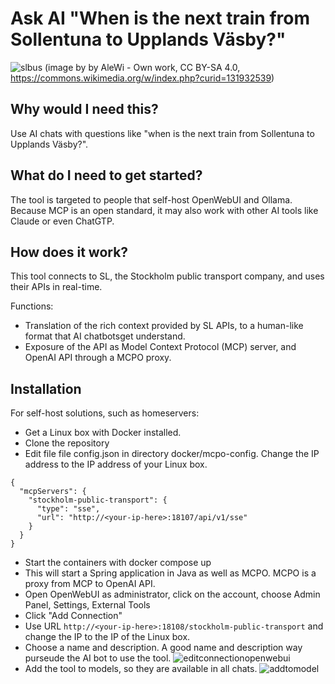# Ask AI "When is the next train from Sollentuna to Upplands Väsby?"

![slbus](https://github.com/user-attachments/assets/57b41e62-1d7e-4e85-b015-645b8150ebcb)
(image by by AleWi - Own work, CC BY-SA 4.0, https://commons.wikimedia.org/w/index.php?curid=131932539)

## Why would I need this?
Use AI chats with questions like "when is the next train from Sollentuna to Upplands Väsby?". 

## What do I need to get started?
The tool is targeted to people that self-host OpenWebUI and Ollama. Because MCP is an open standard, it may also work with other AI tools like Claude or even ChatGTP.

## How does it work?
This tool connects to SL, the Stockholm public transport company, and uses their APIs in real-time.

Functions:
- Translation of the rich context provided by SL APIs, to a human-like format that AI chatbotsget understand.
- Exposure of the API as Model Context Protocol (MCP) server, and OpenAI API through a MCPO proxy.

## Installation
For self-host solutions, such as homeservers:
- Get a Linux box with Docker installed.
- Clone the repository
- Edit file file config.json in directory docker/mcpo-config. Change the IP address to the IP address of your Linux box.  
```
{
  "mcpServers": {
	"stockholm-public-transport": {
      "type": "sse",
      "url": "http://<your-ip-here>:18107/api/v1/sse"
    }
  }
}
```
- Start the containers with docker compose up
- This will start a Spring application in Java as well as MCPO. MCPO is a proxy from MCP to OpenAI API.
- Open OpenWebUI as administrator, click on the account, choose Admin Panel, Settings, External Tools
- Click "Add Connection" 
- Use URL `http://<your-ip-here>:18108/stockholm-public-transport` and change the IP to the IP of the Linux box. 
- Choose a name and description. A good name and description way purseude the AI bot to use the tool.
![editconnectionopenwebui](https://github.com/user-attachments/assets/a76e47c4-96bf-481e-9b4a-bfc6eb6d9f27)
- Add the tool to models, so they are available in all chats.
![addtomodel](https://github.com/user-attachments/assets/06a8390a-4fe2-4f8e-af5c-2f8767ef1bab)










